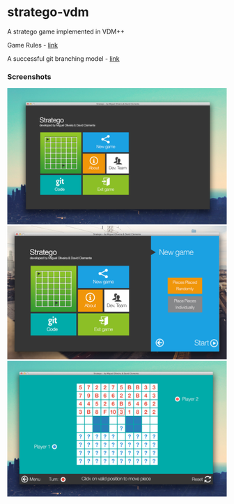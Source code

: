 stratego-vdm
============

A stratego game implemented in VDM++

Game Rules - [link](http://en.wikipedia.org/wiki/Stratego)

A successful git branching model - [link](http://nvie.com/posts/a-successful-git-branching-model/)

### Screenshots

![alt text](screenshots/menu.png "")
![alt text](screenshots/newgame.png "")
![alt text](screenshots/gameboard.png "")